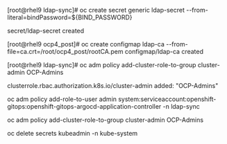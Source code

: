 [root@rhel9 ldap-sync]# oc create secret generic ldap-secret --from-literal=bindPassword=${BIND_PASSWORD}

secret/ldap-secret created

[root@rhel9 ocp4_post]# oc create configmap ldap-ca --from-file=ca.crt=/root/ocp4_post/rootCA.pem
configmap/ldap-ca created


[root@rhel9 ldap-sync]# oc adm policy add-cluster-role-to-group cluster-admin OCP-Admins

clusterrole.rbac.authorization.k8s.io/cluster-admin added: "OCP-Admins"

oc adm policy add-role-to-user admin system:serviceaccount:openshift-gitops:openshift-gitops-argocd-application-controller -n ldap-sync

oc adm policy add-cluster-role-to-group cluster-admin OCP-Admins

oc delete secrets kubeadmin -n kube-system

